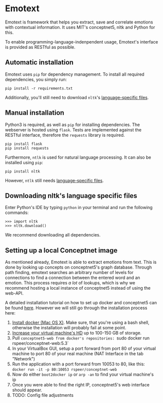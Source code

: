 # Emotext
Emotext is framework that helps you extract, save and correlate emotions with contextual information.
It uses MIT's conceptnet5, nltk and Python for this.

To enable programming-language-indenpendent usage, Emotext's interface is provided as RESTful as possible.

## Automatic installation
Emotext uses `pip` for dependency management. To install all required dependencies, you simply run:

    pip install -r requirements.txt

Additionally, you'll still need to download `nltk`'s [language-specific files](#downloading-nltks-language-specific-files).

## Manual installation
Python3 is required, as well as `pip` for installing dependencies.
The webserver is hosted using `flask`. Tests are implemented against the RESTful interface, therefore the `requests` library is required.

    pip install flask
    pip install requests

Furthermore, `ntlk` is used for natural language processing. It can also be installed using `pip`:

    pip install nltk

However, `ntlk` still needs [language-specific files](#downloading-nltks-language-specific-files).

## Downloading nltk's language specific files
Enter Python's IDE by typing `python` in your terminal and run the following commands: 

    >>> import nltk
    >>> nltk.download()

We recommend downloading all dependencies.

## Setting up a local Conceptnet image
As mentioned already, Emotext is able to extract emotions from text. This is done by looking up concepts on conceptnet5's graph database.
Through path finding, emotext searches an arbitrary number of levels for connections to find a connection between the entered word and an emotion.
This process requires *a lot* of lookups, which is why we recommend hosting a local instance of conceptnet5 instead of using the web-API.

A detailed installation tutorial on how to set up docker and conceptnet5 can be found [here](https://github.com/commonsense/conceptnet5/wiki/Docker).
However we will still go through the installation process here:

1. [Install docker (Mac OS X)](https://docs.docker.com/installation/mac/). Make sure, that you're using a bash shell, otherwise the installation will probably fail at some point.
2. [Increase your virtual machine's HD](https://docs.docker.com/articles/b2d_volume_resize/) up to 100-150 GB of storage.
3. Pull `conceptnet5-web from docker's repositories: `sudo docker run rspeer/conceptnet-web:5.3`
4. In your VirtualBox GUI, setup a port forward from port 80 of your virtual machine to port 80 of your real machine (NAT Interface in the tab "Network")
5. Run the application with a port forward from 10053 to 80, like this: `docker run -it -p 80:10053 rspeer/conceptnet-web`
6. Now do either `boot2docker ip` or `arp -an` to find your virtual machine's ip
7. Once you were able to find the right IP, conceptnet5's web interface should appear.
8. TODO: Config file adjustments




